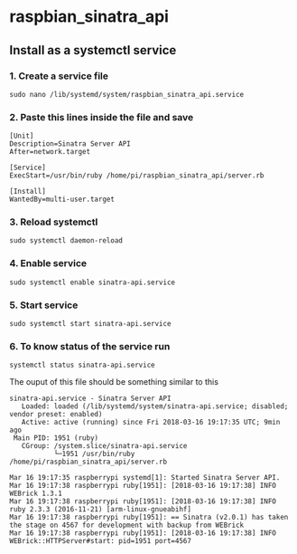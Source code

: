 # raspbian_sinatra_api
## Install as a systemctl service
### 1. Create a service file
  ```
  sudo nano /lib/systemd/system/raspbian_sinatra_api.service
  ```

### 2. Paste this lines inside the file and save
```
[Unit]
Description=Sinatra Server API
After=network.target

[Service]
ExecStart=/usr/bin/ruby /home/pi/raspbian_sinatra_api/server.rb

[Install]
WantedBy=multi-user.target
```

### 3. Reload systemctl
```
sudo systemctl daemon-reload
```
### 4. Enable service
```
sudo systemctl enable sinatra-api.service
```
### 5. Start service
```
sudo systemctl start sinatra-api.service
```

### 6. To know status of the service run
```
systemctl status sinatra-api.service
```
The ouput of this file should be something similar to this

```
sinatra-api.service - Sinatra Server API
   Loaded: loaded (/lib/systemd/system/sinatra-api.service; disabled; vendor preset: enabled)
   Active: active (running) since Fri 2018-03-16 19:17:35 UTC; 9min ago
 Main PID: 1951 (ruby)
   CGroup: /system.slice/sinatra-api.service
           └─1951 /usr/bin/ruby /home/pi/raspbian_sinatra_api/server.rb

Mar 16 19:17:35 raspberrypi systemd[1]: Started Sinatra Server API.
Mar 16 19:17:38 raspberrypi ruby[1951]: [2018-03-16 19:17:38] INFO  WEBrick 1.3.1
Mar 16 19:17:38 raspberrypi ruby[1951]: [2018-03-16 19:17:38] INFO  ruby 2.3.3 (2016-11-21) [arm-linux-gnueabihf]
Mar 16 19:17:38 raspberrypi ruby[1951]: == Sinatra (v2.0.1) has taken the stage on 4567 for development with backup from WEBrick
Mar 16 19:17:38 raspberrypi ruby[1951]: [2018-03-16 19:17:38] INFO  WEBrick::HTTPServer#start: pid=1951 port=4567
```

